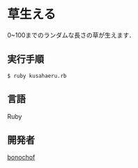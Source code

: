 # 草生える
0~100までのランダムな長さの草が生えます．

## 実行手順
```
$ ruby kusahaeru.rb
```

## 言語
Ruby

## 開発者
[bonochof](https://github.com/bonochof)
